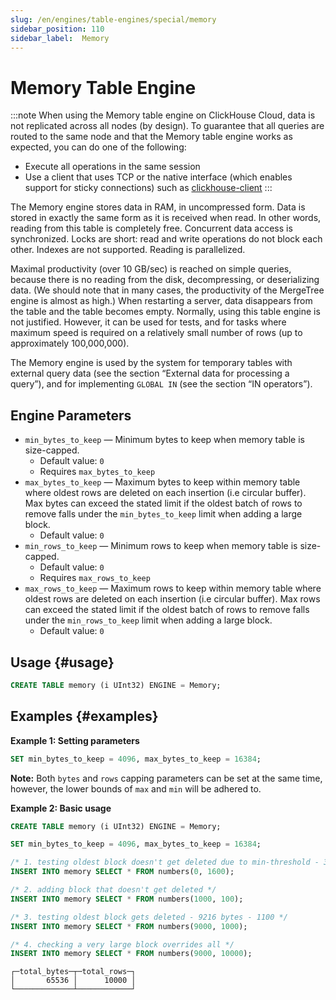 ```yaml
---
slug: /en/engines/table-engines/special/memory
sidebar_position: 110
sidebar_label:  Memory
---
```


# Memory Table Engine

:::note
When using the Memory table engine on ClickHouse Cloud, data is not replicated across all nodes (by design). To guarantee that all queries are routed to the same node and that the Memory table engine works as expected, you can do one of the following:
- Execute all operations in the same session
- Use a client that uses TCP or the native interface (which enables support for sticky connections) such as [clickhouse-client](/en/interfaces/cli)
:::

The Memory engine stores data in RAM, in uncompressed form. Data is stored in exactly the same form as it is received when read. In other words, reading from this table is completely free.
Concurrent data access is synchronized. Locks are short: read and write operations do not block each other.
Indexes are not supported. Reading is parallelized.

Maximal productivity (over 10 GB/sec) is reached on simple queries, because there is no reading from the disk, decompressing, or deserializing data. (We should note that in many cases, the productivity of the MergeTree engine is almost as high.)
When restarting a server, data disappears from the table and the table becomes empty.
Normally, using this table engine is not justified. However, it can be used for tests, and for tasks where maximum speed is required on a relatively small number of rows (up to approximately 100,000,000).

The Memory engine is used by the system for temporary tables with external query data (see the section “External data for processing a query”), and for implementing `GLOBAL IN` (see the section “IN operators”).

## Engine Parameters

- `min_bytes_to_keep` — Minimum bytes to keep when memory table is size-capped.
  - Default value: `0`
  - Requires `max_bytes_to_keep`
- `max_bytes_to_keep` — Maximum bytes to keep within memory table where oldest rows are deleted on each insertion (i.e circular buffer). Max bytes can exceed the stated limit if the oldest batch of rows to remove falls under the `min_bytes_to_keep` limit when adding a large block.
  - Default value: `0`
- `min_rows_to_keep` — Minimum rows to keep when memory table is size-capped.
  - Default value: `0`
  - Requires `max_rows_to_keep`
- `max_rows_to_keep` — Maximum rows to keep within memory table where oldest rows are deleted on each insertion (i.e circular buffer). Max rows can exceed the stated limit if the oldest batch of rows to remove falls under the `min_rows_to_keep` limit when adding a large block.
  - Default value: `0`

## Usage {#usage}

``` sql
CREATE TABLE memory (i UInt32) ENGINE = Memory;
```

## Examples {#examples}

**Example 1: Setting parameters**
``` sql
SET min_bytes_to_keep = 4096, max_bytes_to_keep = 16384;
```

**Note:** Both `bytes` and `rows` capping parameters can be set at the same time, however, the lower bounds of `max` and `min` will be adhered to.

**Example 2: Basic usage**
``` sql
CREATE TABLE memory (i UInt32) ENGINE = Memory;

SET min_bytes_to_keep = 4096, max_bytes_to_keep = 16384;

/* 1. testing oldest block doesn't get deleted due to min-threshold - 3000 rows */
INSERT INTO memory SELECT * FROM numbers(0, 1600);

/* 2. adding block that doesn't get deleted */
INSERT INTO memory SELECT * FROM numbers(1000, 100);

/* 3. testing oldest block gets deleted - 9216 bytes - 1100 */
INSERT INTO memory SELECT * FROM numbers(9000, 1000);

/* 4. checking a very large block overrides all */
INSERT INTO memory SELECT * FROM numbers(9000, 10000);
```

``` text
┌─total_bytes─┬─total_rows─┐
│       65536 │      10000 │
└─────────────┴────────────┘
```
